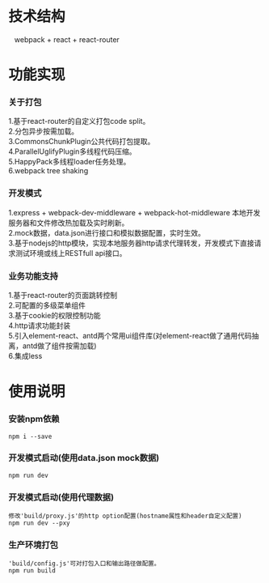 # 技术结构
    webpack + react + react-router

# 功能实现
### 关于打包
1.基于react-router的自定义打包code split。<br/>
2.分包异步按需加载。<br/>
3.CommonsChunkPlugin公共代码打包提取。<br/>
4.ParallelUglifyPlugin多线程代码压缩。<br/>
5.HappyPack多线程loader任务处理。<br/>
6.webpack tree shaking<br/>
   
### 开发模式
1.express + webpack-dev-middleware + webpack-hot-middleware 本地开发服务器和文件修改热加载及实时刷新。<br/>
2.mock数据，data.json进行接口和模拟数据配置，实时生效。<br/>
3.基于nodejs的http模块，实现本地服务器http请求代理转发，开发模式下直接请求测试环境或线上RESTfull api接口。<br/>
    
### 业务功能支持 
1.基于react-router的页面跳转控制<br/>
2.可配置的多级菜单组件<br/>
3.基于cookie的权限控制功能<br/>
4.http请求功能封装<br/>
5.引入element-react、antd两个常用ui组件库(对element-react做了通用代码抽离，antd做了组件按需加载)<br/>
6.集成less

# 使用说明 
### 安装npm依赖
	npm i --save
	
### 开发模式启动(使用data.json mock数据)
	npm run dev
	
### 开发模式启动(使用代理数据)
	修改'build/proxy.js'的http option配置(hostname属性和header自定义配置)
	npm run dev --pxy
	
### 生产环境打包
	'build/config.js'可对打包入口和输出路径做配置。
	npm run build

